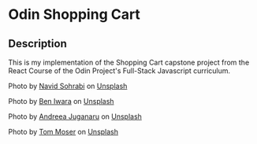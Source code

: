 # Odin Shopping Cart

## Description

This is my implementation of the Shopping Cart capstone project from the React Course of the Odin Project's Full-Stack Javascript curriculum.

Photo by <a href="https://unsplash.com/@navidsohrabi?utm_content=creditCopyText&utm_medium=referral&utm_source=unsplash">Navid Sohrabi</a> on <a href="https://unsplash.com/photos/a-person-wearing-a-purple-and-white-shoes-standing-on-a-sidewalk-vo2NSFkB4A8?utm_content=creditCopyText&utm_medium=referral&utm_source=unsplash">Unsplash</a>

Photo by <a href="https://unsplash.com/@1hundredimages?utm_content=creditCopyText&utm_medium=referral&utm_source=unsplash">Ben Iwara</a> on <a href="https://unsplash.com/photos/a-woman-in-a-purple-sweatshirt-and-white-sunglasses-ZzDeH2RXqiQ?utm_content=creditCopyText&utm_medium=referral&utm_source=unsplash">Unsplash</a>

Photo by <a href="https://unsplash.com/@andreeaj?utm_content=creditCopyText&utm_medium=referral&utm_source=unsplash">Andreea Juganaru</a> on <a href="https://unsplash.com/photos/woman-in-blue-denim-shorts-4cHatpRgkNM?utm_content=creditCopyText&utm_medium=referral&utm_source=unsplash">Unsplash</a>

Photo by <a href="https://unsplash.com/@estimated_ch?utm_content=creditCopyText&utm_medium=referral&utm_source=unsplash">Tom Moser</a> on <a href="https://unsplash.com/photos/woman-with-purple-hair-and-pink-eye-shadow-h4-KIx6ovLA?utm_content=creditCopyText&utm_medium=referral&utm_source=unsplash">Unsplash</a>
